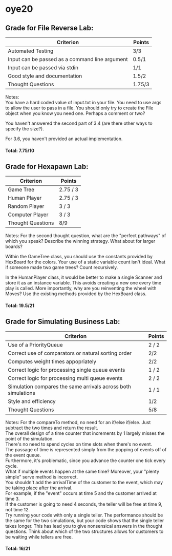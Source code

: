 # oye20

## Grade for File Reverse Lab:

Criterion | Points
--- | ---
Automated Testing | 3/3
Input can be passed as a command line argument | 0.5/1
Input can be passed via stdin | 1/1
Good style and documentation | 1.5/2
Thought Questions | 1.75/3

Notes:  
You have a hard coded value of input.txt in your file.  You need to use args to allow the user to pass in a file.  You should only try to create the File object when you know you need one.  Perhaps a comment or two?

You haven't answered the second part of 3.4 (are there other ways to specify the size?).  

For 3.6, you haven't provided an actual implementation.  


#### Total:  7.75/10

## Grade for Hexapawn Lab:

Criterion | Points
--- | ---
Game Tree | 2.75 / 3
Human Player | 2.75 / 3
Random Player | 3 / 3
Computer Player | 3 / 3
Thought Questions | 8/9

Notes:  For the second thought question, what are the "perfect pathways" of which you speak? Describe the winning strategy.  What about for larger boards? 

Within the GameTree class, you should use the constants provided by HexBoard for the colors.  Your use of a static variable count isn't ideal.  What if someone made two game trees?  Count recursively.  

In the HumanPlayer class, it would be better to make a single Scanner and store it as an instance variable.  This avoids creating a new one every time play is called. More importantly, why are you reinventing the wheel with Moves?  Use the existing methods provided by the HexBoard class.  

#### Total:  19.5/21

## Grade for Simulating Business Lab:

Criterion | Points
--- | ---
Use of a PriorityQueue | 2 / 2
Correct use of comparators or natural sorting order | 2/2
Computes weight times appopriately | 2/2
Correct logic for processing single queue events | 1 / 2
Correct logic for processing multi queue events | 2 / 2
Simulation compares the same arrivals across both simulations | 1 / 1
Style and efficiency | 1/2
Thought Questions | 5/8

Notes:  For the compareTo method, no need for an if/else if/else.  Just subtract the two times and return the result.  
The overall design of a time counter that increments by 1 largely misses the point of the simulation.  
There's no need to spend cycles on time slots when there's no event.  
The passage of time is represented simply from the popping of events off of the event queue.  
Furthermore, it's problematic, since you advance the counter one tick every cycle.  
What if multiple events happen at the same time?  Moreover, your "plenty simple" serve method is incorrect.  
You shouldn't add the arrivalTime of the customer to the event, which may be taking place after the arrival.  
For example, if the "event" occurs at time 5 and the customer arrived at time 3.  
If the customer is going to need 4 seconds, the teller will be free at time 9, not time 12.  
Try running your code with only a single teller.  The performance should be the same for the two simulations, 
but your code shows that the single teller takes longer.  This has lead you to give nonsensical answers in the
thought questions.  Think about which of the two structures allows for customers to be waiting while tellers are free.  

#### Total:  16/21